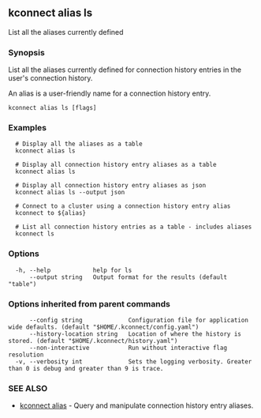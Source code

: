 ## kconnect alias ls

List all the aliases currently defined

### Synopsis

List all the aliases currently defined for connection history entries in the
user's connection history.

An alias is a user-friendly name for a connection history entry.


```
kconnect alias ls [flags]
```

### Examples

```
  # Display all the aliases as a table
  kconnect alias ls

  # Display all connection history entry aliases as a table
  kconnect alias ls

  # Display all connection history entry aliases as json
  kconnect alias ls --output json

  # Connect to a cluster using a connection history entry alias
  kconnect to ${alias}

  # List all connection history entries as a table - includes aliases
  kconnect ls

```

### Options

```
  -h, --help            help for ls
      --output string   Output format for the results (default "table")
```

### Options inherited from parent commands

```
      --config string             Configuration file for application wide defaults. (default "$HOME/.kconnect/config.yaml")
      --history-location string   Location of where the history is stored. (default "$HOME/.kconnect/history.yaml")
      --non-interactive           Run without interactive flag resolution
  -v, --verbosity int             Sets the logging verbosity. Greater than 0 is debug and greater than 9 is trace.
```

### SEE ALSO

* [kconnect alias](alias.md)	 - Query and manipulate connection history entry aliases.

